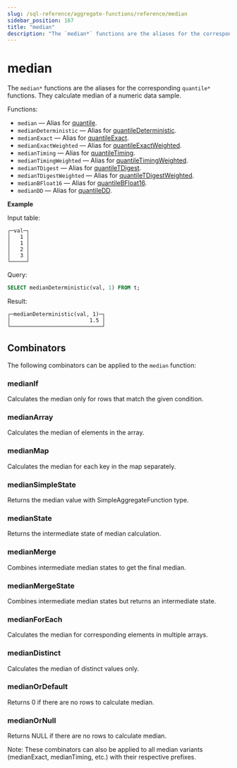 ```yaml
---
slug: /sql-reference/aggregate-functions/reference/median
sidebar_position: 167
title: "median"
description: "The `median*` functions are the aliases for the corresponding `quantile*` functions. They calculate median of a numeric data sample."
---
```


# median

The `median*` functions are the aliases for the corresponding `quantile*` functions. They calculate median of a numeric data sample.

Functions:

- `median` — Alias for [quantile](../../../sql-reference/aggregate-functions/reference/quantile.md#quantile).
- `medianDeterministic` — Alias for [quantileDeterministic](../../../sql-reference/aggregate-functions/reference/quantiledeterministic.md#quantiledeterministic).
- `medianExact` — Alias for [quantileExact](../../../sql-reference/aggregate-functions/reference/quantileexact.md#quantileexact).
- `medianExactWeighted` — Alias for [quantileExactWeighted](../../../sql-reference/aggregate-functions/reference/quantileexactweighted.md#quantileexactweighted).
- `medianTiming` — Alias for [quantileTiming](../../../sql-reference/aggregate-functions/reference/quantiletiming.md#quantiletiming).
- `medianTimingWeighted` — Alias for [quantileTimingWeighted](../../../sql-reference/aggregate-functions/reference/quantiletimingweighted.md#quantiletimingweighted).
- `medianTDigest` — Alias for [quantileTDigest](../../../sql-reference/aggregate-functions/reference/quantiletdigest.md#quantiletdigest).
- `medianTDigestWeighted` — Alias for [quantileTDigestWeighted](../../../sql-reference/aggregate-functions/reference/quantiletdigestweighted.md#quantiletdigestweighted).
- `medianBFloat16` — Alias for [quantileBFloat16](../../../sql-reference/aggregate-functions/reference/quantilebfloat16.md#quantilebfloat16).
- `medianDD` — Alias for [quantileDD](../../../sql-reference/aggregate-functions/reference/quantileddsketch.md#quantileddsketch).

**Example**

Input table:

``` text
┌─val─┐
│   1 │
│   1 │
│   2 │
│   3 │
└─────┘
```

Query:

``` sql
SELECT medianDeterministic(val, 1) FROM t;
```

Result:

``` text
┌─medianDeterministic(val, 1)─┐
│                         1.5 │
└─────────────────────────────┘
```

## Combinators

The following combinators can be applied to the `median` function:

### medianIf
Calculates the median only for rows that match the given condition.

### medianArray
Calculates the median of elements in the array.

### medianMap
Calculates the median for each key in the map separately.

### medianSimpleState
Returns the median value with SimpleAggregateFunction type.

### medianState
Returns the intermediate state of median calculation.

### medianMerge
Combines intermediate median states to get the final median.

### medianMergeState
Combines intermediate median states but returns an intermediate state.

### medianForEach
Calculates the median for corresponding elements in multiple arrays.

### medianDistinct
Calculates the median of distinct values only.

### medianOrDefault
Returns 0 if there are no rows to calculate median.

### medianOrNull
Returns NULL if there are no rows to calculate median.

Note: These combinators can also be applied to all median variants (medianExact, medianTiming, etc.) with their respective prefixes.
